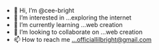 - 👋 Hi, I’m @cee-bright
- 👀 I’m interested in ...exploring the internet
- 🌱 I’m currently learning ...web creation
- 💞️ I’m looking to collaborate on ...web creation
- 📫 How to reach me ...officiallilbright@gmail.com

<!---
cee-bright/cee-bright is a ✨ special ✨ repository because its `README.md` (this file) appears on your GitHub profile.
You can click the Preview link to take a look at your changes.
--->
